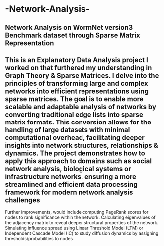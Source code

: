 
# -Network-Analysis-
Network Analysis on WormNet version3 Benchmark dataset through Sparse Matrix Representation
-
This is an Explanatory Data Analysis project I worked on that furthered my understanding in Graph Theory & Sparse Matrices.
I delve into the principles of transforming large and complex networks into efficient representations using sparse matrices. The goal is to enable more scalable and adaptable analysis of networks by converting traditional edge lists into sparse matrix formats. This conversion allows for the handling of large datasets with minimal computational overhead, facilitating deeper insights into network structures, relationships & dynamics. 
The project demonstrates how to apply this approach to domains such as social network analysis, biological systems or infrastructure networks, ensuring a more streamlined and efficient data processing framework for modern network analysis challenges
-
Further improvements, would include computing PageRank scores for nodes to rank significance within the network.
Calculating eigenvalues of the adjacency matrix to reveal deeper structural properties of the network. Simulating influence spread using Linear Threshold Model (LTM) or Independent Cascade Model (IC) to study diffusion dynamics by assigning thresholds/probabilities to nodes

